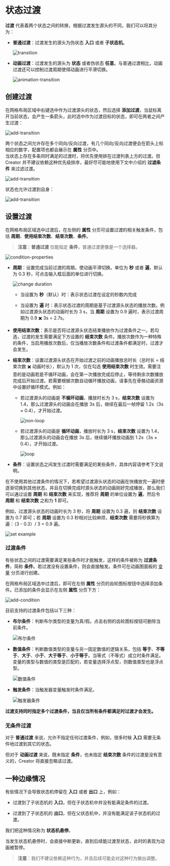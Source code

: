 # 状态过渡

**过渡** 代表着两个状态之间的转换，根据过渡发生源头的不同，我们可以将其分为：

- **普通过渡**：过渡发生的源头为伪状态 **入口** 或者 **子状态机**。

  ![transition](state-transition/transition.png)

- **动画过渡**：过渡发生的源头为 **状态** 或者伪状态 **任意**。与普通过渡相比，动画过渡还可以控制过渡周期使得动画进行平滑切换。

  ![animation-transition](state-transition/animation-transition.png)

## 创建过渡

在网格布局区域中右键选中作为过渡源头的状态，然后选择 **添加过渡**，当鼠标离开当前状态，会产生一条箭头，此时选中作为过渡目标的状态，即可在两者之间产生过渡：

![add-transition](state-transition/add-transition.gif)

两个状态之间允许存在多个同向/反向过渡，有几个同向/反向过渡便会在箭头上标相应的数字，配置项也都会展示在 **属性** 分页中。<br>
当状态上存在多条同时满足的过渡时，将优先使用排在过渡列表上方的过渡。但 Creator 并不建议依赖这种优先级排序，最好尽可能地使用下文中介绍的 **过滤条件** 来过滤过渡。

![add-transition](state-transition/add-more-transitions.png)

状态也允许过渡到自身：

![add-transition](state-transition/add-transition-for-self.png)

## 设置过渡

在网格布局区域选中过渡后，在左侧的 **属性** 分页可设置过渡的相关触发条件，包括 **周期**、**使用结束次数**、**结束次数**、**条件**。

> **注意**：**普通过渡** 仅能指定 **条件**，普通过渡更像是一个选择器。

![condition-properties](state-transition/condition-properties.png)

- **周期**：设置完成当前过渡的周期，使动画平滑切换。单位为 **秒** 或者 **遍**，默认为 0.3 秒，可点击输入框后面的单位进行切换。

    ![change duration](state-transition/change-duration.gif)

    - 当设置为 **秒**（默认）时：表示状态过渡在设定的秒数内完成

    - 当设置为 **遍** 时：表示状态过渡的周期是基于过渡源头状态的播放次数。例如过渡源头状态的动画时长为 3 s，当 **周期** 设置为 0.9 遍时，表示过渡周期为 0.9 ✖️ 3s = 2.7s。

- **使用结束次数**：表示是否将过渡源头状态结束播放作为过渡条件之一。若勾选，过渡的发生需要满足下方设置的 **结束次数** 条件。播放次数作为一种特殊的条件，当启用播放次数后，仅当播放次数条件和过渡条件都满足时，过渡才会发生。

- **结束次数**：设置过渡源头状态在开始过渡之前的动画播放总时长（总时长 = 结束次数 ✖️ 动画时长），默认为 1 次，仅在勾选 **使用结束次数** 时生效。需要注意的是动画若是不循环动画，会在第一次播放完成后停止，等待剩余次数播放完成后开始过渡。若需要根据次数自动循环播放动画，请事先在骨骼动画资源中设置好循环模式。例如：

    - 若过渡源头的动画是 **不循环动画**，播放时长为 3 s，**结束次数** 设置为 1.4，那么过渡源头的动画会在播放 3s 后，继续在最后一帧停留 1.2s（3s × 0.4），才开始过渡。

      ![non-loop](state-transition/non-loop.png)

    - 若过渡源头的动画是 **循环动画**，播放时长为 3 s，**结束次数** 设置为 1.4，那么过渡源头的动画会在播放 3s 后，继续循环播放动画到 1.2s（3s × 0.4），才开始过渡。

      ![loop](state-transition/loop.png)

- **条件**：设置状态之间发生过渡时需要满足的某些条件，具体内容请参考下文说明。

在不使用其他过渡条件的情况下，若希望过渡源头状态的动画在快播放完一遍时便逐渐切换到其他状态，并且在切换完成时源头状态的动画刚好完成播放，那么我们可以通过设置 **周期** 和 **结束次数** 来实现，推荐将 **周期** 的单位设置为 **遍**，然后令 **周期** 和 **结束次数** 之和为 **1** 即可。

例如，过渡源头状态的动画时长为 3 秒，将 **周期** 设置为 0.3 遍，则 **结束次数** 设置为 0.7 即可；若 **周期** 设置为 0.3 秒相对比较麻烦，**结束次数** 需要将秒换算为遍：（3 - 0.3）/ 3 = 0.9 遍。

![set example](state-transition/set-example.png)

### 过渡条件

有些状态之间的过渡需要满足某些条件时才能触发，这样的条件被称为 **过渡条件**，简称 **条件**。若过渡没有设置条件，则会直接触发。条件可在动画图面板的 [变量](animation-graph-panel.md) 分页进行创建。

在网格布局区域选中过渡后，即可在左侧 **属性** 分页的齿轮图标按钮中选择添加条件。已添加的条件会显示在左侧 **属性** 分页下方：

![add-condition](state-transition/add-condition.png)

目前支持的过渡条件包括以下三种：

- **布尔条件**：判断布尔类型的变量为真/假。点击右侧的齿轮图标按钮可删除当前条件。

  ![布尔条件](state-transition/boolean-condition.png "布尔条件")

- **数值条件**：判断数值类型的变量与另一固定数值的逻辑关系，包括 **等于**、**不等于**、**大于**、**小于**、**大于等于**、**小于等于**。当等式（不等式）成立时条件满足。变量的类型与数值的类型是匹配的，若变量选择浮点型，则数值类型也是浮点型。

  ![数值条件](state-transition/number-condition.png "数值条件")

- **触发条件**：当触发器变量触发时条件满足。

  ![触发器条件](state-transition/trigger-condition.png "触发器条件")

**过渡支持同时指定多个过渡条件，当且仅当所有条件都满足时过渡才会发生。**

### 无条件过渡

对于 **普通过渡** 来说，允许不指定任何过渡条件，例如，很多时候 **入口** 需要无条件地过渡到其它的状态。

但对于 **动画过渡** 来说，既未指定 **条件**，也未指定 **结束次数** 条件的过渡是没有意义的，Creator 将直接忽略该过渡。

## 一种边缘情况

有些情况下会导致状态机停留在 **入口** 或者 **出口** 上，例如：

- 过渡到了子状态机的 **入口**，但在子状态机中并没有能满足条件的过渡。

- 过渡到了子状态机的 **出口**，但在父状态机中，并没有能满足该子状态机的过渡。

我们把这种情况称为 **状态机悬停**。

当发生状态机悬停时，会直接中断更新，直到后续能过渡至状态，此时的表现为动画被暂停。

> **注意**：我们不建议依赖这种行为，并且后续可能会对这种行为做出调整。
